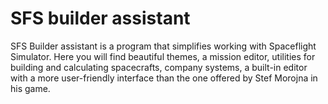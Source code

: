 # SFS builder assistant
SFS Builder assistant is a program that simplifies working with Spaceflight Simulator. Here you will find beautiful themes, a mission editor, utilities for building and calculating spacecrafts, company systems, a built-in editor with a more user-friendly interface than the one offered by Stef Morojna in his game.
